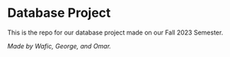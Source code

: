 # Database Project

This is the repo for our database project made on our Fall 2023 Semester.

*Made by Wafic, George, and Omar.*
